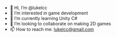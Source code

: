 - 👋 Hi, I’m @lukelcc
- 👀 I’m interested in game development
- 🌱 I’m currently learning Unity C#
- 💞️ I’m looking to collaborate on making 2D games 
- 📫 How to reach me: lukelcc@gmail.com

<!---
lukelcc/lukelcc is a ✨ special ✨ repository because its `README.md` (this file) appears on your GitHub profile.
You can click the Preview link to take a look at your changes.
--->
